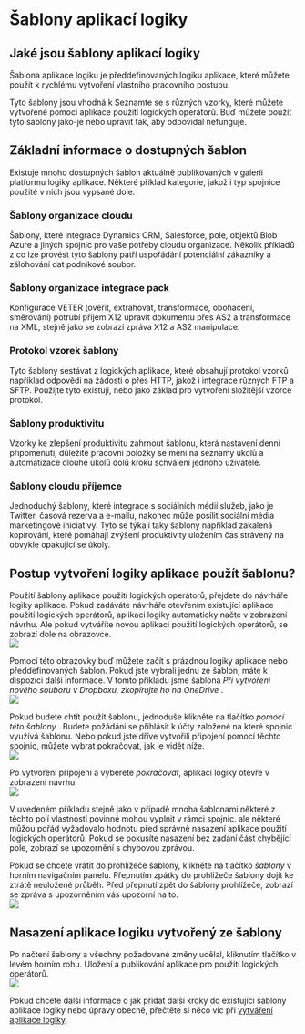 <properties
 pageTitle="Šablony aplikací logiky | Microsoft Azure"
 description="Naučte se používat předem vytvořené šablony aplikací použití logických operátorů k vám pomůžou začít"
 authors="kevinlam1"
 manager="dwrede"
 editor=""
 services="app-service\logic"
 documentationCenter=""/>

<tags
    ms.service="app-service-logic"
    ms.workload="integration"
    ms.tgt_pltfrm="na"
    ms.devlang="na"
    ms.topic="article"
    ms.date="08/24/2016"
    ms.author="klam"/>

# <a name="logic-app-templates"></a>Šablony aplikací logiky

## <a name="what-are-logic-app-templates"></a>Jaké jsou šablony aplikací logiky

Šablona aplikace logiku je předdefinovaných logiku aplikace, které můžete použít k rychlému vytvoření vlastního pracovního postupu. 

Tyto šablony jsou vhodná k Seznamte se s různých vzorky, které můžete vytvořené pomocí aplikace použití logických operátorů. Buď můžete použít tyto šablony jako-je nebo upravit tak, aby odpovídal nefunguje.

## <a name="overview-of-available-templates"></a>Základní informace o dostupných šablon

Existuje mnoho dostupných šablon aktuálně publikovaných v galerii platformu logiky aplikace. Některé příklad kategorie, jakož i typ spojnice použité v nich jsou vypsané dole.

### <a name="enterprise-cloud-templates"></a>Šablony organizace cloudu
Šablony, které integrace Dynamics CRM, Salesforce, pole, objektů Blob Azure a jiných spojnic pro vaše potřeby cloudu organizace. Několik příkladů z co lze provést tyto šablony patří uspořádání potenciální zákazníky a zálohování dat podnikové soubor.

### <a name="enterprise-integration-pack-templates"></a>Šablony organizace integrace pack
Konfigurace VETER (ověřit, extrahovat, transformace, obohacení, směrování) potrubí příjem X12 upravit dokumentu přes AS2 a transformace na XML, stejně jako se zobrazí zpráva X12 a AS2 manipulace.

### <a name="protocol-pattern-templates"></a>Protokol vzorek šablony
Tyto šablony sestávat z logických aplikace, které obsahují protokol vzorků například odpovědi na žádosti o přes HTTP, jakož i integrace různých FTP a SFTP. Použijte tyto existují, nebo jako základ pro vytvoření složitější vzorce protokol.  

### <a name="personal-productivity-templates"></a>Šablony produktivitu
Vzorky ke zlepšení produktivitu zahrnout šablonu, která nastavení denní připomenutí, důležité pracovní položky se mění na seznamy úkolů a automatizace dlouhé úkolů dolů kroku schválení jednoho uživatele.

### <a name="consumer-cloud-templates"></a>Šablony cloudu příjemce
Jednoduchý šablony, které integrace s sociálních médií služeb, jako je Twitter, časová rezerva a e-mailu, nakonec může posílit sociální média marketingové iniciativy. Tyto se týkají taky šablony například zakalená kopírování, které pomáhají zvýšení produktivity uložením čas strávený na obvykle opakující se úkoly. 

## <a name="how-to-create-a-logic-app-using-a-template"></a>Postup vytvoření logiky aplikace použít šablonu? 

Použití šablony aplikace použití logických operátorů, přejdete do návrháře logiky aplikace. Pokud zadáváte návrháře otevřením existující aplikace použití logických operátorů, aplikaci logiky automaticky načte v zobrazení návrhu. Ale pokud vytváříte novou aplikaci použití logických operátorů, se zobrazí dole na obrazovce.  
 ![](../../includes/media/app-service-logic-templates/template7.png)  

Pomocí této obrazovky buď můžete začít s prázdnou logiky aplikace nebo předdefinovaných šablon. Pokud jste vybrali jednu ze šablon, máte k dispozici další informace. V tomto příkladu jsme šablona *Při vytvoření nového souboru v Dropboxu, zkopírujte ho na OneDrive* .  
 ![](../../includes/media/app-service-logic-templates/template2.png)  

Pokud budete chtít použít šablonu, jednoduše klikněte na tlačítko *pomocí této šablony* . Budete požádáni se přihlásit k účty založené na které spojnic využívá šablonu. Nebo pokud jste dříve vytvořili připojení pomocí těchto spojnic, můžete vybrat pokračovat, jak je vidět níže.  
 ![](../../includes/media/app-service-logic-templates/template3.png)  

Po vytvoření připojení a vyberete *pokračovat*, aplikaci logiky otevře v zobrazení návrhu.  
 ![](../../includes/media/app-service-logic-templates/template4.png)  

V uvedeném příkladu stejně jako v případě mnoha šablonami některé z těchto polí vlastností povinné mohou vyplnit v rámci spojnic. ale některé můžou pořád vyžadovalo hodnotu před správně nasazení aplikace použití logických operátorů. Pokud se pokusíte nasazení bez zadání část chybějící pole, zobrazí se upozornění s chybovou zprávou.

Pokud se chcete vrátit do prohlížeče šablony, klikněte na tlačítko *šablony* v horním navigačním panelu. Přepnutím zpátky do prohlížeče šablony dojít ke ztrátě neuložené průběh. Před přepnutí zpět do šablony prohlížeče, zobrazí se zpráva s upozorněním vás upozorní na to.  
 ![](../../includes/media/app-service-logic-templates/template5.png)  

## <a name="how-to-deploy-a-logic-app-created-from-a-template"></a>Nasazení aplikace logiku vytvořený ze šablony

Po načtení šablony a všechny požadované změny udělal, kliknutím tlačítko v levém horním rohu. Uložení a publikování aplikace pro použití logických operátorů.  
 ![](../../includes/media/app-service-logic-templates/template6.png)  

Pokud chcete další informace o jak přidat další kroky do existující šablony aplikace logiky nebo úpravy obecně, přečtěte si něco víc při [vytváření aplikace logiky](app-service-logic-create-a-logic-app.md).